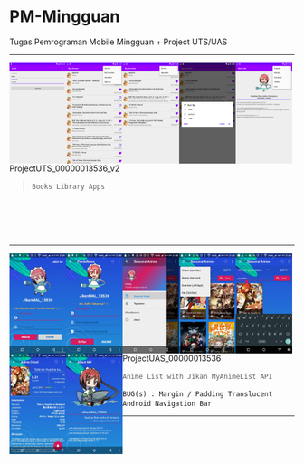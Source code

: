 # PM-Mingguan
Tugas Pemrograman Mobile Mingguan + Project UTS/UAS

<hr />

<div style="width: 100%;">
  <p align="center">
    <img align="left" width="100" src="Images/ProjectUTS_00000013536_v2-01.png" />
    <img align="left" width="100" src="Images/ProjectUTS_00000013536_v2-02.png" />
    <img align="left" width="100" src="Images/ProjectUTS_00000013536_v2-03.png" />
    <img align="left" width="100" src="Images/ProjectUTS_00000013536_v2-04.png" />
    <img align="left" width="100" src="Images/ProjectUTS_00000013536_v2-05.png" />
  </p>

  ProjectUTS_00000013536_v2
  > `Books Library Apps`

</div>

<br /><br /><br /><br />
<hr />

<div style="width: 100%;">
  <p align="center">
    <img align="left" width="100" src="Images/ProjectUTS_00000013536-01.jpg" />
    <img align="left" width="100" src="Images/ProjectUTS_00000013536-02.jpg" />
    <img align="left" width="100" src="Images/ProjectUTS_00000013536-03.jpg" />
    <img align="left" width="100" src="Images/ProjectUTS_00000013536-04.jpg" />
    <img align="left" width="100" src="Images/ProjectUTS_00000013536-05.jpg" />
    <img align="left" width="100" src="Images/ProjectUTS_00000013536-06.jpg" />
    <img align="left" width="100" src="Images/ProjectUTS_00000013536-07.jpg" />
  </p>




</div>

<br /><br /><br /><br />

ProjectUAS_00000013536
> `Anime List with Jikan MyAnimeList API`

```BUG(s) : Margin / Padding Translucent Android Navigation Bar```

<hr />
